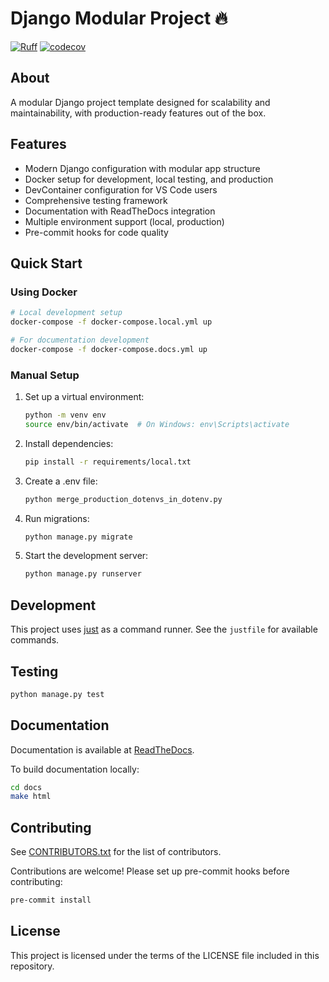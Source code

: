 # Django Modular Project 🔥

[![Ruff](https://img.shields.io/endpoint?url=https://raw.githubusercontent.com/astral-sh/ruff/main/assets/badge/v2.json)](https://github.com/astral-sh/ruff)
[![codecov](https://codecov.io/github/animemoeus/special-pancake/graph/badge.svg?token=nYlXdNE9pW)](https://codecov.io/github/animemoeus/special-pancake)

## About

A modular Django project template designed for scalability and maintainability, with production-ready features out of the box.

## Features

- Modern Django configuration with modular app structure
- Docker setup for development, local testing, and production
- DevContainer configuration for VS Code users
- Comprehensive testing framework
- Documentation with ReadTheDocs integration
- Multiple environment support (local, production)
- Pre-commit hooks for code quality

## Quick Start

### Using Docker

```bash
# Local development setup
docker-compose -f docker-compose.local.yml up

# For documentation development
docker-compose -f docker-compose.docs.yml up
```

### Manual Setup

1. Set up a virtual environment:

   ```bash
   python -m venv env
   source env/bin/activate  # On Windows: env\Scripts\activate
   ```

2. Install dependencies:

   ```bash
   pip install -r requirements/local.txt
   ```

3. Create a .env file:

   ```bash
   python merge_production_dotenvs_in_dotenv.py
   ```

4. Run migrations:

   ```bash
   python manage.py migrate
   ```

5. Start the development server:
   ```bash
   python manage.py runserver
   ```

## Development

This project uses [just](https://github.com/casey/just) as a command runner. See the `justfile` for available commands.

## Testing

```bash
python manage.py test
```

## Documentation

Documentation is available at [ReadTheDocs](https://django-modular.readthedocs.io/).

To build documentation locally:

```bash
cd docs
make html
```

## Contributing

See [CONTRIBUTORS.txt](CONTRIBUTORS.txt) for the list of contributors.

Contributions are welcome! Please set up pre-commit hooks before contributing:

```bash
pre-commit install
```

## License

This project is licensed under the terms of the LICENSE file included in this repository.
